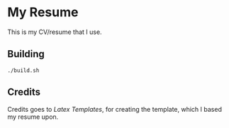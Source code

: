 # My Resume
This is my CV/resume that I use.

## Building
```
./build.sh
```

## Credits
Credits goes to *Latex Templates*, for creating the template, which I based my resume upon.
